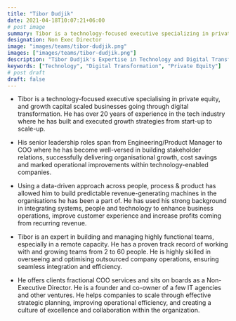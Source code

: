 ```yaml
---
title: "Tibor Dudjik"
date: 2021-04-18T10:07:21+06:00
# post image
summary: Tibor is a technology-focused executive specializing in private equity, and growth capital scaled businesses going through digital transformation.
designation: Non Exec Director
image: "images/teams/tibor-dudjik.png"
images: ["images/teams/tibor-dudjik.png"]
description: "Tibor Dudjik's Expertise in Technology and Digital Transformation"
keywords: ["Technology", "Digital Transformation", "Private Equity"]
# post draft
draft: false
---
```


- Tibor is a technology-focused executive specialising in private equity, and growth capital scaled businesses going through digital transformation. He has over 20 years of experience in the tech industry where he has built and executed growth strategies from start-up to scale-up.

- His senior leadership roles span from Engineering/Product Manager to COO where he has become well-versed in building stakeholder relations, successfully delivering organisational growth, cost savings and marked operational improvements within technology-enabled companies.

- Using a data-driven approach across people, process & product has allowed him to build predictable revenue-generating machines in the organisations he has been a part of. He has used his strong background in integrating systems, people and technology to enhance business operations, improve customer experience and increase profits coming from recurring revenue.

- Tibor is an expert in building and managing highly functional teams, especially in a remote capacity. He has a proven track record of working with and growing teams from 2 to 60 people. He is highly skilled in overseeing and optimising outsourced company operations, ensuring seamless integration and efficiency.

- He offers clients fractional COO services and sits on boards as a Non-Executive Director. He is a founder and co-owner of a few IT agencies and other ventures. He helps companies to scale through effective strategic planning, improving operational efficiency, and creating a culture of excellence and collaboration within the organization.

